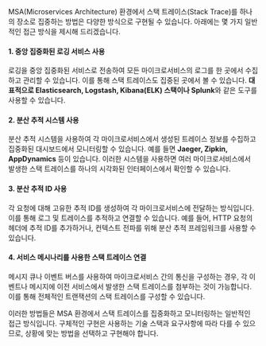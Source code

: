 MSA(Microservices Architecture) 환경에서 스택 트레이스(Stack Trace)를 하나의 장소로 집중하는 방법은 다양한 방식으로 구현될 수 있습니다. 아래에는 몇 가지 일반적인 접근 방식을 제시해 드리겠습니다.

#### 1. 중앙 집중화된 로깅 서비스 사용
로깅을 중앙 집중화된 서비스로 전송하여 모든 마이크로서비스의 로그를 한 곳에서 수집하고 관리할 수 있습니다. 이를 통해 스택 트레이스도 집중된 곳에서 볼 수 있습니다. **대표적으로 Elasticsearch, Logstash, Kibana(ELK) 스택이나 Splunk**와 같은 도구를 사용할 수 있습니다.

#### 2. 분산 추적 시스템 사용
분산 추적 시스템을 사용하여 각 마이크로서비스에서 생성된 트레이스 정보를 수집하고 집중화된 대시보드에서 모니터링할 수 있습니다. 예를 들면 **Jaeger, Zipkin, AppDynamics** 등이 있습니다. 이러한 시스템을 사용하면 여러 마이크로서비스에서 발생한 스택 트레이스를 하나의 시각화된 인터페이스에서 확인할 수 있습니다.

#### 3. 분산 추적 ID 사용
각 요청에 대해 고유한 추적 ID를 생성하여 각 마이크로서비스에 전달하는 방식입니다. 이를 통해 로그 및 트레이스를 추적하고 연결할 수 있습니다. 예를 들어, HTTP 요청의 헤더에 추적 ID를 추가하거나, 컨텍스트 전파를 위해 분산 추적 프레임워크를 사용할 수 있습니다.

#### 4. 서비스 메시나리를 사용한 스택 트레이스 연결
메시지 큐나 이벤트 버스를 사용하여 마이크로서비스 간의 통신을 구성하는 경우, 각 이벤트나 메시지에 이전 서비스에서 발생한 스택 트레이스를 첨부하는 것이 가능합니다. 이를 통해 전체적인 트랜잭션의 스택 트레이스를 구성할 수 있습니다.

이러한 방법들은 MSA 환경에서 스택 트레이스를 집중화하고 모니터링하는 일반적인 접근 방식입니다. 구체적인 구현은 사용하는 기술 스택과 요구사항에 따라 다를 수 있으므로, 상황에 맞는 방법을 선택하고 구현해야 합니다.
